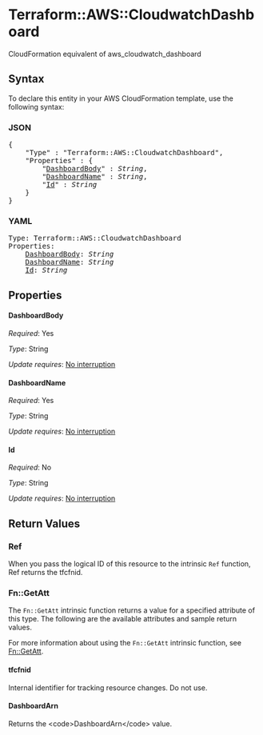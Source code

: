 # Terraform::AWS::CloudwatchDashboard

CloudFormation equivalent of aws_cloudwatch_dashboard

## Syntax

To declare this entity in your AWS CloudFormation template, use the following syntax:

### JSON

<pre>
{
    "Type" : "Terraform::AWS::CloudwatchDashboard",
    "Properties" : {
        "<a href="#dashboardbody" title="DashboardBody">DashboardBody</a>" : <i>String</i>,
        "<a href="#dashboardname" title="DashboardName">DashboardName</a>" : <i>String</i>,
        "<a href="#id" title="Id">Id</a>" : <i>String</i>
    }
}
</pre>

### YAML

<pre>
Type: Terraform::AWS::CloudwatchDashboard
Properties:
    <a href="#dashboardbody" title="DashboardBody">DashboardBody</a>: <i>String</i>
    <a href="#dashboardname" title="DashboardName">DashboardName</a>: <i>String</i>
    <a href="#id" title="Id">Id</a>: <i>String</i>
</pre>

## Properties

#### DashboardBody

_Required_: Yes

_Type_: String

_Update requires_: [No interruption](https://docs.aws.amazon.com/AWSCloudFormation/latest/UserGuide/using-cfn-updating-stacks-update-behaviors.html#update-no-interrupt)

#### DashboardName

_Required_: Yes

_Type_: String

_Update requires_: [No interruption](https://docs.aws.amazon.com/AWSCloudFormation/latest/UserGuide/using-cfn-updating-stacks-update-behaviors.html#update-no-interrupt)

#### Id

_Required_: No

_Type_: String

_Update requires_: [No interruption](https://docs.aws.amazon.com/AWSCloudFormation/latest/UserGuide/using-cfn-updating-stacks-update-behaviors.html#update-no-interrupt)

## Return Values

### Ref

When you pass the logical ID of this resource to the intrinsic `Ref` function, Ref returns the tfcfnid.

### Fn::GetAtt

The `Fn::GetAtt` intrinsic function returns a value for a specified attribute of this type. The following are the available attributes and sample return values.

For more information about using the `Fn::GetAtt` intrinsic function, see [Fn::GetAtt](https://docs.aws.amazon.com/AWSCloudFormation/latest/UserGuide/intrinsic-function-reference-getatt.html).

#### tfcfnid

Internal identifier for tracking resource changes. Do not use.

#### DashboardArn

Returns the &lt;code&gt;DashboardArn&lt;/code&gt; value.

